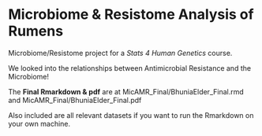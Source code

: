 # Microbiome & Resistome Analysis of Rumens
Microbiome/Resistome project for a *Stats 4 Human Genetics* course.

We looked into the relationships between Antimicrobial Resistance and the Microbiome! 

The **Final Rmarkdown & pdf** are at MicAMR_Final/BhuniaElder_Final.rmd and MicAMR_Final/BhuniaElder_Final.pdf

Also included are all relevant datasets if you want to run the Rmarkdown on your own machine.

